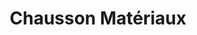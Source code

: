 ---
title: "Chausson Matériaux"
url: /pont-saint-esprit/chausson-materiaux/
shop: à faire soi-même
---